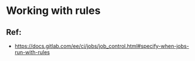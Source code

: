 # Working with rules 

## Ref:

  * https://docs.gitlab.com/ee/ci/jobs/job_control.html#specify-when-jobs-run-with-rules
